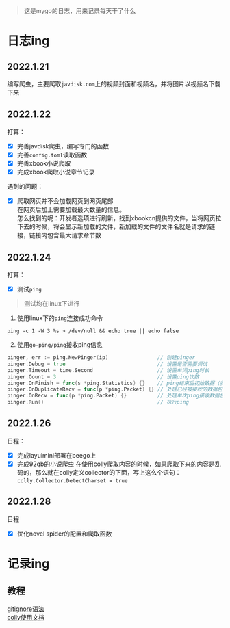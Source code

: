 > 这是mygo的日志，用来记录每天干了什么

# 日志ing

## 2022.1.21

编写爬虫，主要爬取`javdisk.com`上的视频封面和视频名，并将图片以视频名下载下来

## 2022.1.22
打算：  
- [x] 完善javdisk爬虫，编写专门的函数
- [x] 完善`config.toml`读取函数
- [x] 完善xbook小说爬取
- [x] 完成xbook爬取小说章节记录

遇到的问题：  
- [x] 爬取网页并不会加载网页到网页尾部  
在网页后加上需要加载最大数量的信息。  
怎么找到的呢：开发者选项进行刷新，找到xbookcn提供的文件，当将网页拉下去的时候，将会显示新加载的文件，新加载的文件的文件名就是请求的链接，链接内包含最大请求章节数

## 2022.1.24

打算：  
- [x] 测试`ping`  
>测试均在linux下进行  
1. 使用linux下的`ping`连接成功命令
```
ping -c 1 -W 3 %s > /dev/null && echo true || echo false
```
2. 使用`go-ping/ping`接收ping信息
```go
pinger, err := ping.NewPinger(ip)                // 创建pinger
pinger.Debug = true                              // 设置是否需要调试
pinger.Timeout = time.Second                     // 设置单词ping时长
pinger.Count = 3                                 // 设置ping次数
pinger.OnFinish = func(s *ping.Statistics) {}    // ping结束后初始数据（多次ping结果）
pinger.OnDuplicateRecv = func(p *ping.Packet) {} // 处理已经被接收的数据包又被ping接收
pinger.OnRecv = func(p *ping.Packet) {}          // 处理单次ping接收数据包
pinger.Run()                                     // 执行ping
```

## 2022.1.26

日程：  
- [x] 完成layuimini部署在beego上
- [x] 完成92qb的小说爬虫
在使用colly爬取内容的时候，如果爬取下来的内容是乱码的，那么就在colly定义collector的下面，写上这么个语句：`colly.Collector.DetectCharset = true`

## 2022.1.28

日程  
- [x] 优化novel spider的配置和爬取函数



# 记录ing

## 教程
[gitignore语法](https://blog.csdn.net/qq_39109805/article/details/93379035)  
[colly使用文档](https://www.jianshu.com/p/cbe0f6aae5bf)